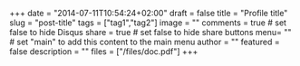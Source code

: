 +++
date = "2014-07-11T10:54:24+02:00"
draft = false
title = "Profile title"
slug = "post-title"
tags = ["tag1","tag2"]
image = ""
comments = true	# set false to hide Disqus
share = true	# set false to hide share buttons
menu= ""		# set "main" to add this content to the main menu
author = ""
featured = false
description = ""
files = ["/files/doc.pdf"]
+++
